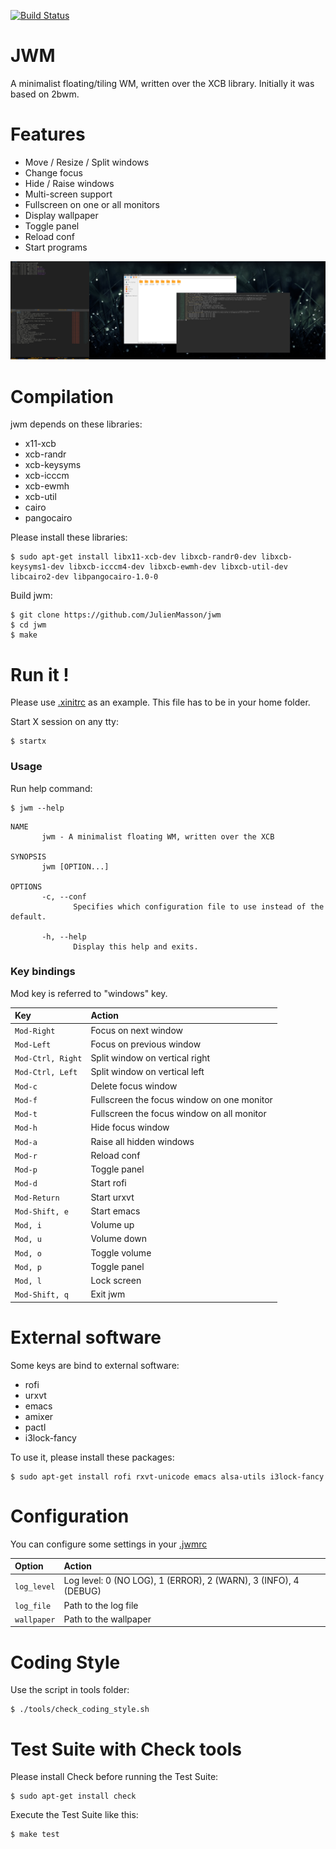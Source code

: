[![Build Status](https://travis-ci.org/JulienMasson/jwm.svg?branch=master)](https://travis-ci.org/JulienMasson/jwm)

JWM
===

A minimalist floating/tiling WM, written over the XCB library.
Initially it was based on 2bwm.

Features
========

* Move / Resize / Split windows
* Change focus
* Hide / Raise windows
* Multi-screen support
* Fullscreen on one or all monitors
* Display wallpaper
* Toggle panel
* Reload conf
* Start programs

![Screenshot](https://raw.githubusercontent.com/JulienMasson/jwm/master/res/screenshot.png)

Compilation
============

jwm depends on these libraries:
+ x11-xcb
+ xcb-randr
+ xcb-keysyms
+ xcb-icccm
+ xcb-ewmh
+ xcb-util
+ cairo
+ pangocairo

Please install these libraries:

    $ sudo apt-get install libx11-xcb-dev libxcb-randr0-dev libxcb-keysyms1-dev libxcb-icccm4-dev libxcb-ewmh-dev libxcb-util-dev libcairo2-dev libpangocairo-1.0-0

Build jwm:

    $ git clone https://github.com/JulienMasson/jwm
    $ cd jwm
    $ make

Run it !
========

Please use [.xinitrc](https://github.com/JulienMasson/jwm/tree/master/res/.xinitrc) as an example.
This file has to be in your home folder.

Start X session on any tty:

    $ startx

### Usage

Run help command:

    $ jwm --help

```
NAME
       jwm - A minimalist floating WM, written over the XCB

SYNOPSIS
       jwm [OPTION...]

OPTIONS
       -c, --conf
              Specifies which configuration file to use instead of the default.

       -h, --help
              Display this help and exits.
```
### Key bindings

Mod key is referred to "windows" key.

| Key               | Action                                     |
|:------------------|:-------------------------------------------|
| `Mod-Right`       | Focus on next window                       |
| `Mod-Left`        | Focus on previous window                   |
| `Mod-Ctrl, Right` | Split window on vertical right             |
| `Mod-Ctrl, Left`  | Split window on vertical left              |
| `Mod-c`           | Delete focus window                        |
| `Mod-f`           | Fullscreen the focus window on one monitor |
| `Mod-t`           | Fullscreen the focus window on all monitor |
| `Mod-h`           | Hide focus window                          |
| `Mod-a`           | Raise all hidden windows                   |
| `Mod-r`           | Reload conf                                |
| `Mod-p`           | Toggle panel                               |
| `Mod-d`           | Start rofi                                 |
| `Mod-Return`      | Start urxvt                                |
| `Mod-Shift, e`    | Start emacs                                |
| `Mod, i`          | Volume up                                  |
| `Mod, u`          | Volume down                                |
| `Mod, o`          | Toggle volume                              |
| `Mod, p`          | Toggle panel                               |
| `Mod, l`          | Lock screen                                |
| `Mod-Shift, q`    | Exit jwm                                   |

External software
=================

Some keys are bind to external software:
+ rofi
+ urxvt
+ emacs
+ amixer
+ pactl
+ i3lock-fancy

To use it, please install these packages:

    $ sudo apt-get install rofi rxvt-unicode emacs alsa-utils i3lock-fancy

Configuration
=============

You can configure some settings in your [.jwmrc](https://github.com/JulienMasson/jwm/tree/master/res/.jwmrc)

| Option      | Action                                                          |
|:------------|:----------------------------------------------------------------|
| `log_level` | Log level: 0 (NO LOG), 1 (ERROR), 2 (WARN), 3 (INFO), 4 (DEBUG) |
| `log_file`  | Path to the log file                                            |
| `wallpaper` | Path to the wallpaper                                           |

Coding Style
============

Use the script in tools folder:

    $ ./tools/check_coding_style.sh

Test Suite with Check tools
===========================

Please install Check before running the Test Suite:

    $ sudo apt-get install check

Execute the Test Suite like this:

    $ make test
